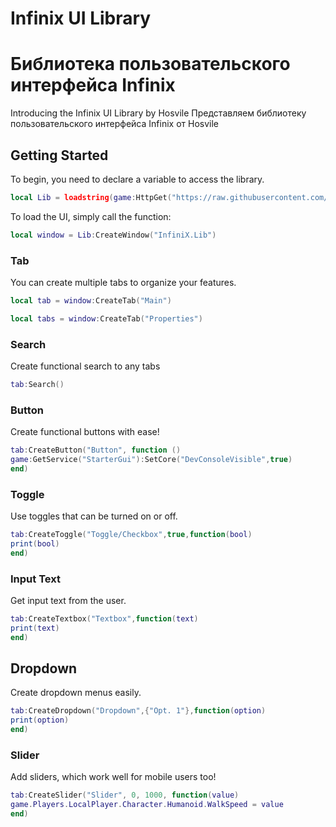 # Infinix UI Library
# Библиотека пользовательского интерфейса Infinix

Introducing the Infinix UI Library by Hosvile
Представляем библиотеку пользовательского интерфейса Infinix от Hosvile

## Getting Started

To begin, you need to declare a variable to access the library.

```lua
local Lib = loadstring(game:HttpGet("https://raw.githubusercontent.com/Hosvile/Refinement/main/UI-th%20Library%20v0.1.2"))()
```

To load the UI, simply call the function:

```lua
local window = Lib:CreateWindow("InfiniX.Lib")
```


### Tab

You can create multiple tabs to organize your features.

```lua
local tab = window:CreateTab("Main")
```
```lua
local tabs = window:CreateTab("Properties")
```

### Search

Create functional search to any tabs

```lua
tab:Search()
```


### Button

Create functional buttons with ease!

```lua
tab:CreateButton("Button", function ()
game:GetService("StarterGui"):SetCore("DevConsoleVisible",true)
end)
```


### Toggle

Use toggles that can be turned on or off.

```lua
tab:CreateToggle("Toggle/Checkbox",true,function(bool)
print(bool)
end)

```

### Input Text

Get input text from the user.

```lua
tab:CreateTextbox("Textbox",function(text)
print(text)
end)

```

## Dropdown

Create dropdown menus easily.

```lua
tab:CreateDropdown("Dropdown",{"Opt. 1"},function(option)
print(option)
end)
```


### Slider

Add sliders, which work well for mobile users too!

```lua
tab:CreateSlider("Slider", 0, 1000, function(value)
game.Players.LocalPlayer.Character.Humanoid.WalkSpeed = value
end)
```

